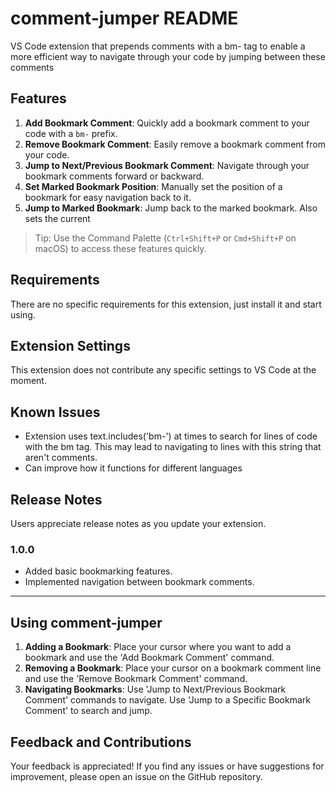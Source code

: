 # comment-jumper README

VS Code extension that prepends comments with a bm- tag to enable a more efficient way to navigate through your code by jumping between these comments

## Features

1. **Add Bookmark Comment**: Quickly add a bookmark comment to your code with a `bm-` prefix.
2. **Remove Bookmark Comment**: Easily remove a bookmark comment from your code.
3. **Jump to Next/Previous Bookmark Comment**: Navigate through your bookmark comments forward or backward.
4. **Set Marked Bookmark Position**: Manually set the position of a bookmark for easy navigation back to it.
5. **Jump to Marked Bookmark**: Jump back to the marked bookmark. Also sets the current 

> Tip: Use the Command Palette (`Ctrl+Shift+P` or `Cmd+Shift+P` on macOS) to access these features quickly.

## Requirements

There are no specific requirements for this extension, just install it and start using.

## Extension Settings

This extension does not contribute any specific settings to VS Code at the moment.

## Known Issues

- Extension uses text.includes('bm-') at times to search for lines of code with the bm tag. This may lead to navigating to lines with this string that aren't comments.
- Can improve how it functions for different languages


## Release Notes

Users appreciate release notes as you update your extension.

### 1.0.0

- Added basic bookmarking features.
- Implemented navigation between bookmark comments.

---

## Using comment-jumper

1. **Adding a Bookmark**: Place your cursor where you want to add a bookmark and use the 'Add Bookmark Comment' command.
2. **Removing a Bookmark**: Place your cursor on a bookmark comment line and use the 'Remove Bookmark Comment' command.
3. **Navigating Bookmarks**: Use 'Jump to Next/Previous Bookmark Comment' commands to navigate. Use 'Jump to a Specific Bookmark Comment' to search and jump.

## Feedback and Contributions

Your feedback is appreciated! If you find any issues or have suggestions for improvement, please open an issue on the GitHub repository.

